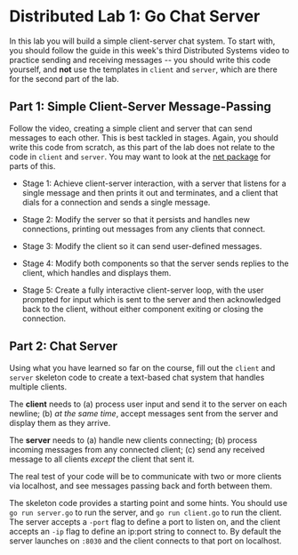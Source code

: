 # Distributed Lab 1: Go Chat Server

In this lab you will build a simple client-server chat system. To start with,
you should follow the guide in this week's third Distributed Systems video to
practice sending and receiving messages -- you should write this code yourself,
and **not** use the templates in `client` and `server`, which are there for the second part
of the lab.


## Part 1: Simple Client-Server Message-Passing

Follow the video, creating a simple client and server that can send messages to
each other. This is best tackled in stages. Again, you should write this code
from scratch, as this part of the lab does not relate to the code in `client` and `server`.  You
may want to look at the [net package](https://golang.org/pkg/net/) for parts of
this.

+ Stage 1: Achieve client-server interaction, with a server that listens for a
single message and then prints it out and terminates, and a client that dials
for a connection and sends a single message.

+ Stage 2: Modify the server so that it persists and handles new connections,
printing out messages from any clients that connect.

+ Stage 3: Modify the client so it can send user-defined messages.

+ Stage 4: Modify both components so that the server sends replies to the
client, which handles and displays them.

+ Stage 5: Create a fully interactive client-server loop, with the user prompted
for input which is sent to the server and then acknowledged back to the client,
without either component exiting or closing the connection.

## Part 2: Chat Server

Using what you have learned so far on the course, fill out the `client` and `server` skeleton code
to create a text-based chat system that handles multiple clients. 

The **client** needs to (a) process user input and send it to the server on each
newline; (b) _at the same time_, accept messages sent from the server and
display them as they arrive.

The **server** needs to (a) handle new clients connecting; (b) process incoming
messages from any connected client; (c) send any received message to all clients
_except_ the client that sent it.   

The real test of your code will be to communicate with two or more clients via
localhost, and see messages passing back and forth between them.

The skeleton code provides a starting point and some hints. You should use `go
run server.go` to run the server, and `go run client.go` to run the client.  The
server accepts a `-port` flag to define a port to listen on, and the client
accepts an `-ip` flag to define an ip:port string to connect to.  By default the
server launches on `:8030` and the client connects to that port on localhost.
